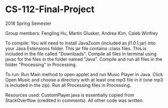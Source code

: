 # CS-112-Final-Project
2018 Spring Semester 

Group members: Fengling Hu, Martin Glusker, Andrea Kim, Caleb Winfrey

To compile: You will need to install JavaZoom (included as jl1.0.1.jar) into your Java Extensions folder. This jar file contains .class files. This is included in the file called "Downloads". Compile all files in terminal using javac for the files in the folder named "Java". Compile and run all files in the folder "Processing" in Processing. 

To run: Run Main method to open applet and run Music Player in Java. Click Open Music and choose a directory with at least one mp3 file in it (one mp3 is included in the zip). Run all Processing files in Processing. 

Resources used: CustomPlayer.java is essentially copied from StackOverflow (credited in comments). All other code was written.
